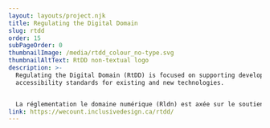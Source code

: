 ```yaml
---
layout: layouts/project.njk
title: Regulating the Digital Domain
slug: rtdd
order: 15
subPageOrder: 0
thumbnailImage: /media/rtdd_colour_no-type.svg
thumbnailAltText: RtDD non-textual logo
description: >-
  Regulating the Digital Domain (RtDD) is focused on supporting development of
  accessibility standards for existing and new technologies.


  La réglementation le domaine numérique (Rldn) est axée sur le soutien à l'élaboration de normes d'accessibilité pour les technologies existantes et nouvelles.
link: https://wecount.inclusivedesign.ca/rtdd/
---
```

